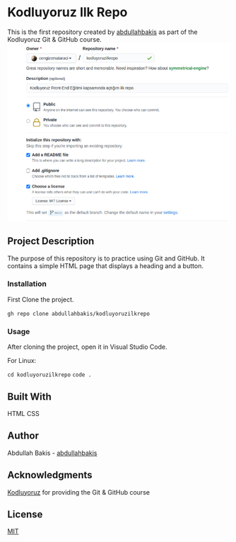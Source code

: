 # Kodluyoruz Ilk Repo
This is the first repository created by [abdullahbakis](https://github.com/abdullahbakis) as part of the Kodluyoruz Git & GitHub course.
![pic](https://github.com/Kodluyoruz/taskforce/blob/main/git/odev1/figures/github.png)

## Project Description
The purpose of this repository is to practice using Git and GitHub. It contains a simple HTML page that displays a heading and a button.

### Installation
First Clone the project.

`gh repo clone abdullahbakis/kodluyoruzilkrepo`
### Usage
After cloning the project, open it in Visual Studio Code.

For Linux:

`cd kodluyoruzilkrepo`
`code .`
## Built With
HTML
CSS
## Author
Abdullah Bakis - [abdullahbakis](https://github.com/abdullahbakis)
## Acknowledgments
[Kodluyoruz](https://kodluyoruz.org/tr/kodluyoruz/) for providing the Git & GitHub course

## License
[MIT](https://choosealicense.com/licenses/mit/)
